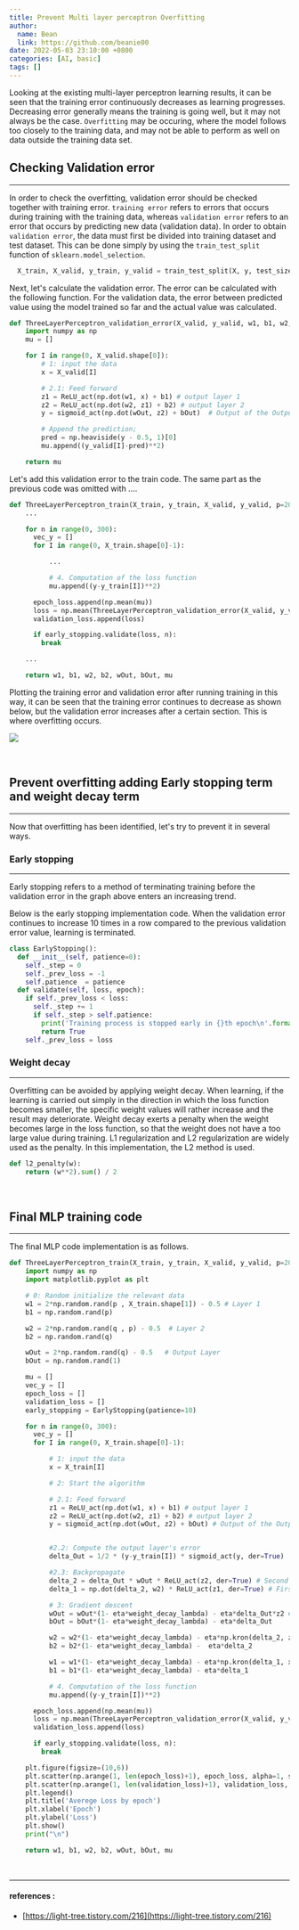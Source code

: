 ```yaml
---
title: Prevent Multi layer perceptron Overfitting
author:
  name: Bean
  link: https://github.com/beanie00
date: 2022-05-03 23:10:00 +0800
categories: [AI, basic]
tags: []
---
```


Looking at the existing multi-layer perceptron learning results, it can be seen that the training error continuously decreases as learning progresses. Decreasing error generally means the training is going well, but it may not always be the case. `Overfitting` may be occuring, where the model follows too closely to the training data, and may not be able to perform as well on data outside the training data set.

## Checking Validation error
---

In order to check the overfitting, validation error should be checked together with training error. `training error` refers to errors that occurs during training with the training data, whereas `validation error` refers to an error that occurs by predicting new data (validation data). In order to obtain `validation error`, the data must first be divided into training dataset and test dataset. This can be done simply by using the `train_test_split` function of `sklearn.model_selection`.


```python
  X_train, X_valid, y_train, y_valid = train_test_split(X, y, test_size =0.2)
```

Next, let's calculate the validation error. The error can be calculated with the following function. For the validation data, the error between predicted value using the model trained so far and the actual value was calculated.

```python
def ThreeLayerPerceptron_validation_error(X_valid, y_valid, w1, b1, w2, b2, wOut, bOut):
    import numpy as np
    mu = []

    for I in range(0, X_valid.shape[0]):
        # 1: input the data
        x = X_valid[I]

        # 2.1: Feed forward
        z1 = ReLU_act(np.dot(w1, x) + b1) # output layer 1
        z2 = ReLU_act(np.dot(w2, z1) + b2) # output layer 2
        y = sigmoid_act(np.dot(wOut, z2) + bOut)  # Output of the Output layer

        # Append the prediction;
        pred = np.heaviside(y - 0.5, 1)[0]
        mu.append((y_valid[I]-pred)**2)

    return mu
```

Let's add this validation error to the train code. The same part as the previous code was omitted with ....

```python
def ThreeLayerPerceptron_train(X_train, y_train, X_valid, y_valid, p=20, q=10, eta=1e-3):
    ...

    for n in range(0, 300):
      vec_y = []
      for I in range(0, X_train.shape[0]-1):

          ...

          # 4. Computation of the loss function
          mu.append((y-y_train[I])**2)

      epoch_loss.append(np.mean(mu))
      loss = np.mean(ThreeLayerPerceptron_validation_error(X_valid, y_valid, w1, b1, w2, b2, wOut, bOut))
      validation_loss.append(loss)

      if early_stopping.validate(loss, n):
        break

    ...

    return w1, b1, w2, b2, wOut, bOut, mu
```

Plotting the training error and validation error after running training in this way, it can be seen that the training error continues to decrease as shown below, but the validation error increases after a certain section. This is where overfitting occurs.

<div style="text-align: left">
   <img src="/assets/img/post_images/overfitting1.png" />
</div>

&nbsp;

## Prevent overfitting adding Early stopping term and weight decay term
---

Now that overfitting has been identified, let's try to prevent it in several ways.

### Early stopping
---
Early stopping refers to a method of terminating training before the validation error in the graph above enters an increasing trend.

Below is the early stopping implementation code. When the validation error continues to increase 10 times in a row compared to the previous validation error value, learning is terminated.

```python
class EarlyStopping():
  def __init__(self, patience=0):
    self._step = 0
    self._prev_loss = -1
    self.patience  = patience
  def validate(self, loss, epoch):
    if self._prev_loss < loss:
      self._step += 1
      if self._step > self.patience:
        print('Training process is stopped early in {}th epoch\n'.format(epoch))
        return True
    self._prev_loss = loss
```

### Weight decay
---

Overfitting can be avoided by applying weight decay. When learning, if the learning is carried out simply in the direction in which the loss function becomes smaller, the specific weight values ​​will rather increase and the result may deteriorate. Weight decay exerts a penalty when the weight becomes large in the loss function, so that the weight does not have a too large value during training. L1 regularization and L2 regularization are widely used as the penalty. In this implementation, the L2 method is used.

```python
def l2_penalty(w):
    return (w**2).sum() / 2
```

&nbsp;
## Final MLP training code
---

The final MLP code implementation is as follows.


```python
def ThreeLayerPerceptron_train(X_train, y_train, X_valid, y_valid, p=20, q=10, eta=1e-3, weight_decay_lambda=0.1):
    import numpy as np
    import matplotlib.pyplot as plt

    # 0: Random initialize the relevant data
    w1 = 2*np.random.rand(p , X_train.shape[1]) - 0.5 # Layer 1
    b1 = np.random.rand(p)

    w2 = 2*np.random.rand(q , p) - 0.5  # Layer 2
    b2 = np.random.rand(q)

    wOut = 2*np.random.rand(q) - 0.5   # Output Layer
    bOut = np.random.rand(1)

    mu = []
    vec_y = []
    epoch_loss = []
    validation_loss = []
    early_stopping = EarlyStopping(patience=10)

    for n in range(0, 300):
      vec_y = []
      for I in range(0, X_train.shape[0]-1):

          # 1: input the data
          x = X_train[I]

          # 2: Start the algorithm

          # 2.1: Feed forward
          z1 = ReLU_act(np.dot(w1, x) + b1) # output layer 1
          z2 = ReLU_act(np.dot(w2, z1) + b2) # output layer 2
          y = sigmoid_act(np.dot(wOut, z2) + bOut) # Output of the Output layer


          #2.2: Compute the output layer's error
          delta_Out = 1/2 * (y-y_train[I]) * sigmoid_act(y, der=True)

          #2.3: Backpropagate
          delta_2 = delta_Out * wOut * ReLU_act(z2, der=True) # Second Layer Error
          delta_1 = np.dot(delta_2, w2) * ReLU_act(z1, der=True) # First Layer Error

          # 3: Gradient descent
          wOut = wOut*(1- eta*weight_decay_lambda) - eta*delta_Out*z2 # Outer Layer
          bOut = bOut*(1- eta*weight_decay_lambda) - eta*delta_Out

          w2 = w2*(1- eta*weight_decay_lambda) - eta*np.kron(delta_2, z1).reshape(q,p) # Hidden Layer 2
          b2 = b2*(1- eta*weight_decay_lambda) -  eta*delta_2

          w1 = w1*(1- eta*weight_decay_lambda) - eta*np.kron(delta_1, x).reshape(p, x.shape[0])
          b1 = b1*(1- eta*weight_decay_lambda) - eta*delta_1

          # 4. Computation of the loss function
          mu.append((y-y_train[I])**2)

      epoch_loss.append(np.mean(mu))
      loss = np.mean(ThreeLayerPerceptron_validation_error(X_valid, y_valid, w1, b1, w2, b2, wOut, bOut))
      validation_loss.append(loss)

      if early_stopping.validate(loss, n):
        break

    plt.figure(figsize=(10,6))
    plt.scatter(np.arange(1, len(epoch_loss)+1), epoch_loss, alpha=1, s=10, label='training error')
    plt.scatter(np.arange(1, len(validation_loss)+1), validation_loss, alpha=1, s=10, label='validation error')
    plt.legend()
    plt.title('Averege Loss by epoch')
    plt.xlabel('Epoch')
    plt.ylabel('Loss')
    plt.show()
    print("\n")

    return w1, b1, w2, b2, wOut, bOut, mu
```

&nbsp;

***

#### references :
* [https://light-tree.tistory.com/216](https://light-tree.tistory.com/216)